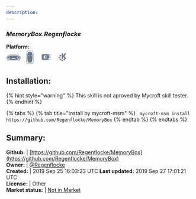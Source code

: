 ```yaml
---
description: 
---
```


### _MemoryBox.Regenflocke_  
  
**Platform:**  
 ![Mark I](../.gitbook/assets/mark-1-icon.png)  ![Mark II](../.gitbook/assets/mark-2-icon.png)  ![Picroft](../.gitbook/assets/picroft-icon.png)  ![plasmoid](../.gitbook/assets/kde.png)   
## Installation:  
{% hint style="warning" %}
This skill is not aproved by Mycroft skill tester.
{% endhint %}
    
{% tabs %}
{% tab title="Install by mycroft-msm" %}
``` mycroft-msm install https://github.com/Regenflocke/MemoryBox```
{% endtab %}
  {% endtabs %}
    
## Summary:  
**Github:** | [https://github.com/Regenflocke/MemoryBox](https://github.com/Regenflocke/MemoryBox)  
**Owner:** | [@Regenflocke](https://github.com/Regenflocke)  
**Created:** | 2019 Sep 25 16:03:23 UTC  **Last updated:** 2019 Sep 27 17:01:21 UTC  
**License:** | Other  
**Market status:** | [Not in Market](https://market.mycroft.ai/skill/)  
